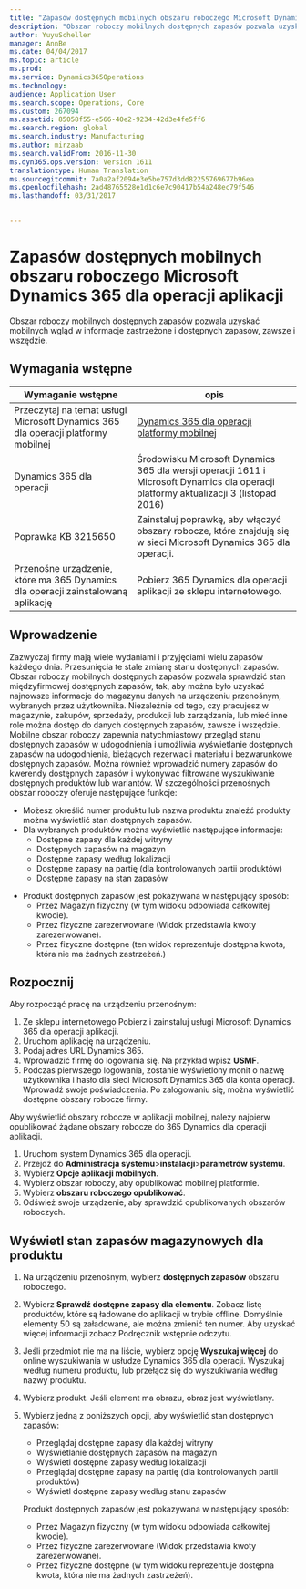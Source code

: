 ```yaml
---
title: "Zapasów dostępnych mobilnych obszaru roboczego Microsoft Dynamics 365 dla operacji aplikacji"
description: "Obszar roboczy mobilnych dostępnych zapasów pozwala uzyskać mobilnych wgląd w informacje zastrzeżone i dostępnych zapasów, zawsze i wszędzie."
author: YuyuScheller
manager: AnnBe
ms.date: 04/04/2017
ms.topic: article
ms.prod: 
ms.service: Dynamics365Operations
ms.technology: 
audience: Application User
ms.search.scope: Operations, Core
ms.custom: 267094
ms.assetid: 85058f55-e566-40e2-9234-42d3e4fe5ff6
ms.search.region: global
ms.search.industry: Manufacturing
ms.author: mirzaab
ms.search.validFrom: 2016-11-30
ms.dyn365.ops.version: Version 1611
translationtype: Human Translation
ms.sourcegitcommit: 7a0a2af2094e3e5be757d3dd82255769677b96ea
ms.openlocfilehash: 2ad48765528e1d1c6e7c90417b54a248ec79f546
ms.lasthandoff: 03/31/2017


---
```


# <a name="inventory-on-hand-mobile-workspace-for-microsoft-dynamics-365-for-operations-app"></a>Zapasów dostępnych mobilnych obszaru roboczego Microsoft Dynamics 365 dla operacji aplikacji

Obszar roboczy mobilnych dostępnych zapasów pozwala uzyskać mobilnych wgląd w informacje zastrzeżone i dostępnych zapasów, zawsze i wszędzie. 

<a name="prerequisites"></a>Wymagania wstępne
-------------

| Wymaganie wstępne                                                         | opis                                                                                                                                        |
|----------------------------------------------------------------------|----------------------------------------------------------------------------------------------------------------------------------------------------|
| Przeczytaj na temat usługi Microsoft Dynamics 365 dla operacji platformy mobilnej | [Dynamics 365 dla operacji platformy mobilnej](/dynamics365/operations/dev-itpro/mobile-apps/mobile-platform)                                   |
| Dynamics 365 dla operacji                                          | Środowisku Microsoft Dynamics 365 dla wersji operacji 1611 i Microsoft Dynamics dla operacji platformy aktualizacji 3 (listopad 2016) |
| Poprawka KB 3215650                                                    | Zainstaluj poprawkę, aby włączyć obszary robocze, które znajdują się w sieci Microsoft Dynamics 365 dla operacji.                                       |
| Przenośne urządzenie, które ma 365 Dynamics dla operacji zainstalowaną aplikację | Pobierz 365 Dynamics dla operacji aplikacji ze sklepu internetowego.                                                                           |

## <a name="introduction"></a>Wprowadzenie
Zazwyczaj firmy mają wiele wydaniami i przyjęciami wielu zapasów każdego dnia. Przesunięcia te stale zmianę stanu dostępnych zapasów. Obszar roboczy mobilnych dostępnych zapasów pozwala sprawdzić stan międzyfirmowej dostępnych zapasów, tak, aby można było uzyskać najnowsze informacje do magazynu danych na urządzeniu przenośnym, wybranych przez użytkownika. Niezależnie od tego, czy pracujesz w magazynie, zakupów, sprzedaży, produkcji lub zarządzania, lub mieć inne role można dostęp do danych dostępnych zapasów, zawsze i wszędzie. Mobilne obszar roboczy zapewnia natychmiastowy przegląd stanu dostępnych zapasów w udogodnienia i umożliwia wyświetlanie dostępnych zapasów na udogodnienia, bieżących rezerwacji materiału i bezwarunkowe dostępnych zapasów. Można również wprowadzić numery zapasów do kwerendy dostępnych zapasów i wykonywać filtrowane wyszukiwanie dostępnych produktów lub wariantów. W szczególności przenośnych obszar roboczy oferuje następujące funkcje:

-   Możesz określić numer produktu lub nazwa produktu znaleźć produkty można wyświetlić stan dostępnych zapasów.
-   Dla wybranych produktów można wyświetlić następujące informacje:
    -   Dostępne zapasy dla każdej witryny
    -   Dostępnych zapasów na magazyn
    -   Dostępne zapasy według lokalizacji
    -   Dostępne zapasy na partię (dla kontrolowanych partii produktów)
    -   Dostępne zapasy na stan zapasów

<!-- -->

-   Produkt dostępnych zapasów jest pokazywana w następujący sposób:
    -   Przez Magazyn fizyczny (w tym widoku odpowiada całkowitej kwocie).
    -   Przez fizyczne zarezerwowane (Widok przedstawia kwoty zarezerwowane).
    -   Przez fizyczne dostępne (ten widok reprezentuje dostępna kwota, która nie ma żadnych zastrzeżeń.)

## <a name="get-started"></a>Rozpocznij
Aby rozpocząć pracę na urządzeniu przenośnym:

1.  Ze sklepu internetowego Pobierz i zainstaluj usługi Microsoft Dynamics 365 dla operacji aplikacji.
2.  Uruchom aplikację na urządzeniu.
3.  Podaj adres URL Dynamics 365.
4.  Wprowadzić firmę do logowania się. Na przykład wpisz **USMF**.
5.  Podczas pierwszego logowania, zostanie wyświetlony monit o nazwę użytkownika i hasło dla sieci Microsoft Dynamics 365 dla konta operacji. Wprowadź swoje poświadczenia. Po zalogowaniu się, można wyświetlić dostępne obszary robocze firmy.

Aby wyświetlić obszary robocze w aplikacji mobilnej, należy najpierw opublikować żądane obszary robocze do 365 Dynamics dla operacji aplikacji.

1.  Uruchom system Dynamics 365 dla operacji.
2.  Przejdź do **Administracja systemu**&gt;**instalacji**&gt;**parametrów systemu**.
3.  Wybierz **Opcje aplikacji mobilnych**.
4.  Wybierz obszar roboczy, aby opublikować mobilnej platformie.
5.  Wybierz **obszaru roboczego opublikować**.
6.  Odśwież swoje urządzenie, aby sprawdzić opublikowanych obszarów roboczych.

## <a name="view-the-onhand-inventory-for-a-product"></a>Wyświetl stan zapasów magazynowych dla produktu
1.  Na urządzeniu przenośnym, wybierz **dostępnych zapasów** obszaru roboczego.
2.  Wybierz **Sprawdź dostępne zapasy dla elementu**. Zobacz listę produktów, które są ładowane do aplikacji w trybie offline. Domyślnie elementy 50 są załadowane, ale można zmienić ten numer. Aby uzyskać więcej informacji zobacz Podręcznik wstępnie odczytu.
3.  Jeśli przedmiot nie ma na liście, wybierz opcję **Wyszukaj więcej** do online wyszukiwania w usłudze Dynamics 365 dla operacji. Wyszukaj według numeru produktu, lub przełącz się do wyszukiwania według nazwy produktu.
4.  Wybierz produkt. Jeśli element ma obrazu, obraz jest wyświetlany.
5.  Wybierz jedną z poniższych opcji, aby wyświetlić stan dostępnych zapasów:
    -   Przeglądaj dostępne zapasy dla każdej witryny
    -   Wyświetlanie dostępnych zapasów na magazyn
    -   Wyświetl dostępne zapasy według lokalizacji
    -   Przeglądaj dostępne zapasy na partię (dla kontrolowanych partii produktów)
    -   Wyświetl dostępne zapasy według stanu zapasów

    Produkt dostępnych zapasów jest pokazywana w następujący sposób:
    -   Przez Magazyn fizyczny (w tym widoku odpowiada całkowitej kwocie).
    -   Przez fizyczne zarezerwowane (Widok przedstawia kwoty zarezerwowane).
    -   Przez fizyczne dostępne (w tym widoku reprezentuje dostępna kwota, która nie ma żadnych zastrzeżeń).




